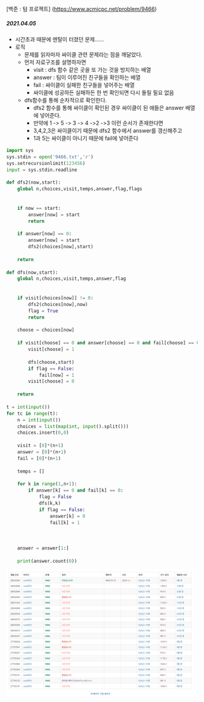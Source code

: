 [백준 : 텀 프로젝트] (https://www.acmicpc.net/problem/9466)



##### 2021.04.05



- 시간초과 때문에 멘탈이 터졌던 문제......
- 로직 
  - 문제를 읽자마자 싸이클 관련 문제라는 점을 깨달았다.
  - 먼저 자료구조를 설명하자면
    - visit : dfs 함수 같은 곳을 또 가는 것을 방지하는 배열
    - answer : 팀이 이루어진 친구들을 확인하는 배열
    - fail : 싸이클이 실패한 친구들을 넣어주는 배열
    - 싸이클에 성공하든 실패하든 한 번 확인되면 다시 돌릴 필요 없음
  - dfs함수를 통해 순차적으로 확인한다.
    - dfs2 함수를 통해 싸이클이 확인된 경우 싸이클이 된 애들은 answer 배열에 넣어준다.
    - 만약에 1 -> 5 -> 3 -> 4 ->2 ->3 이런 순서가 존재한다면
    - 3,4,2,3은 싸이클이기 때문에 dfs2 함수에서 answer를 갱신해주고
    - 1과 5는 싸이클이 아니기 때문에 fail에 넣어준다



```python
import sys
sys.stdin = open('9466.txt','r')
sys.setrecursionlimit(123456)
input = sys.stdin.readline

def dfs2(now,start):
    global n,choices,visit,temps,answer,flag,flags


    if now == start:
        answer[now] = start
        return

    if answer[now] == 0:
        answer[now] = start
        dfs2(choices[now],start)

    return

def dfs(now,start):
    global n,choices,visit,temps,answer,flag


    if visit[choices[now]] != 0:
        dfs2(choices[now],now)
        flag = True
        return

    choose = choices[now]

    if visit[choose] == 0 and answer[choose] == 0 and fail[choose] == 0:
        visit[choose] = 1

        dfs(choose,start)
        if flag == False:
            fail[now] = 1
        visit[choose] = 0

    return

t = int(input())
for tc in range(t):
    n = int(input())
    choices = list(map(int, input().split()))
    choices.insert(0,0)

    visit = [0]*(n+1)
    answer = [0]*(n+1)
    fail = [0]*(n+1)

    temps = []

    for k in range(1,n+1):
        if answer[k] == 0 and fail[k] == 0:
            flag = False
            dfs(k,k)
            if flag == False:
                answer[k] = 0
                fail[k] = 1



    answer = answer[1:]

    print(answer.count(0))
```





![20210405_115153](20210405_115153.png)